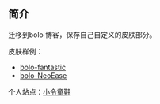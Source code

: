 ## 简介

迁移到bolo 博客，保存自己自定义的皮肤部分。

皮肤样例：
- [bolo-fantastic](https://www.zeekling.cn/?skin=bolo-fantastic)
- [bolo-NeoEase](https://www.zeekling.cn/?skin=bolo-NeoEase-mod)

个人站点：[小令童鞋](https://www.zeekling.cn/)

